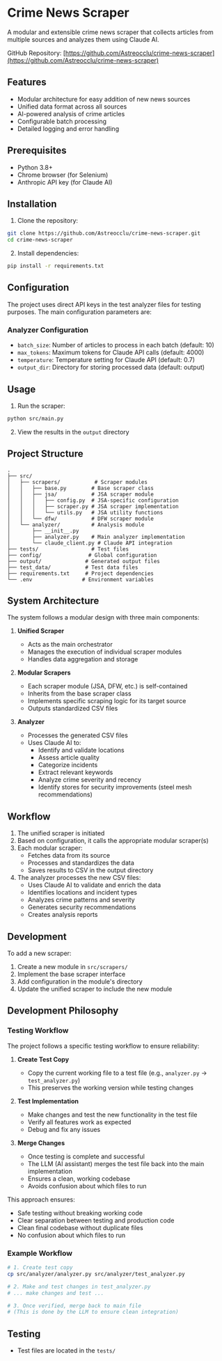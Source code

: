 # Crime News Scraper

A modular and extensible crime news scraper that collects articles from multiple sources and analyzes them using Claude AI.

GitHub Repository: [https://github.com/Astreocclu/crime-news-scraper](https://github.com/Astreocclu/crime-news-scraper)

## Features

- Modular architecture for easy addition of new news sources
- Unified data format across all sources
- AI-powered analysis of crime articles
- Configurable batch processing
- Detailed logging and error handling

## Prerequisites

- Python 3.8+
- Chrome browser (for Selenium)
- Anthropic API key (for Claude AI)

## Installation

1. Clone the repository:
```bash
git clone https://github.com/Astreocclu/crime-news-scraper.git
cd crime-news-scraper
```

2. Install dependencies:
```bash
pip install -r requirements.txt
```

## Configuration

The project uses direct API keys in the test analyzer files for testing purposes. The main configuration parameters are:

### Analyzer Configuration
- `batch_size`: Number of articles to process in each batch (default: 10)
- `max_tokens`: Maximum tokens for Claude API calls (default: 4000)
- `temperature`: Temperature setting for Claude API (default: 0.7)
- `output_dir`: Directory for storing processed data (default: output)

## Usage

1. Run the scraper:
```bash
python src/main.py
```

2. View the results in the `output` directory

## Project Structure

```
.
├── src/
│   ├── scrapers/           # Scraper modules
│   │   ├── base.py        # Base scraper class
│   │   ├── jsa/           # JSA scraper module
│   │   │   ├── config.py  # JSA-specific configuration
│   │   │   ├── scraper.py # JSA scraper implementation
│   │   │   └── utils.py   # JSA utility functions
│   │   └── dfw/           # DFW scraper module
│   └── analyzer/          # Analysis module
│       ├── __init__.py
│       ├── analyzer.py    # Main analyzer implementation
│       └── claude_client.py # Claude API integration
├── tests/                 # Test files
├── config/               # Global configuration
├── output/              # Generated output files
├── test_data/           # Test data files
├── requirements.txt     # Project dependencies
└── .env                # Environment variables
```

## System Architecture

The system follows a modular design with three main components:

1. **Unified Scraper**
   - Acts as the main orchestrator
   - Manages the execution of individual scraper modules
   - Handles data aggregation and storage

2. **Modular Scrapers**
   - Each scraper module (JSA, DFW, etc.) is self-contained
   - Inherits from the base scraper class
   - Implements specific scraping logic for its target source
   - Outputs standardized CSV files

3. **Analyzer**
   - Processes the generated CSV files
   - Uses Claude AI to:
     - Identify and validate locations
     - Assess article quality
     - Categorize incidents
     - Extract relevant keywords
     - Analyze crime severity and recency
     - Identify stores for security improvements (steel mesh recommendations)

## Workflow

1. The unified scraper is initiated
2. Based on configuration, it calls the appropriate modular scraper(s)
3. Each modular scraper:
   - Fetches data from its source
   - Processes and standardizes the data
   - Saves results to CSV in the output directory
4. The analyzer processes the new CSV files:
   - Uses Claude AI to validate and enrich the data
   - Identifies locations and incident types
   - Analyzes crime patterns and severity
   - Generates security recommendations
   - Creates analysis reports

## Development

To add a new scraper:
1. Create a new module in `src/scrapers/`
2. Implement the base scraper interface
3. Add configuration in the module's directory
4. Update the unified scraper to include the new module

## Development Philosophy

### Testing Workflow
The project follows a specific testing workflow to ensure reliability:

1. **Create Test Copy**
   - Copy the current working file to a test file (e.g., `analyzer.py` → `test_analyzer.py`)
   - This preserves the working version while testing changes

2. **Test Implementation**
   - Make changes and test the new functionality in the test file
   - Verify all features work as expected
   - Debug and fix any issues

3. **Merge Changes**
   - Once testing is complete and successful
   - The LLM (AI assistant) merges the test file back into the main implementation
   - Ensures a clean, working codebase
   - Avoids confusion about which files to run

This approach ensures:
- Safe testing without breaking working code
- Clear separation between testing and production code
- Clean final codebase without duplicate files
- No confusion about which files to run

### Example Workflow
```bash
# 1. Create test copy
cp src/analyzer/analyzer.py src/analyzer/test_analyzer.py

# 2. Make and test changes in test_analyzer.py
# ... make changes and test ...

# 3. Once verified, merge back to main file
# (This is done by the LLM to ensure clean integration)
```

## Testing

- Test files are located in the `tests/`